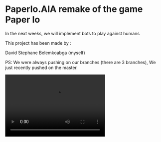 # PaperIo.AIA remake of the game Paper Io<br>
In the next weeks, we will implement bots to play against humans

This project has been made by : 

David Stephane Belemkoabga (myself)<br>

PS: We were always pushing on our branches (there are 3 branches), 
We just recently pushed on the master.

<video src="video.mp4" width="320" height="200" controls preload></video>

